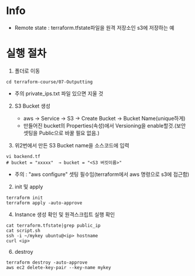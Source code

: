 # Info
* Remote state : terraform.tfstate파일을 원격 저장소인 s3에 저장하는 예


# 실행 절차
1. 폴더로 이동
```
cd terraform-course/07-Outputting
```
* 주의 private_ips.txt 파일 있으면 지울 것

2. S3 Bucket 생성
   * aws → Service → S3 → Create Bucket → Bucket Name(unique하게)
   * 만들어진 bucket의 Properties(속성)에서 Versioning을 enable할것.(보안 셋팅을 Public으로 바꿀 필요 없음.)

3. 위2번에서 만든 S3 Bucket name을 소스코드에 입력
```
vi backend.tf
# bucket = "xxxxx"  → bucket = "<S3 버킷이름>"
```
* 주의 : "aws configure" 셋팅 필수임(terraform에서 aws 명령으로 s3에 접근함)

2. init 및 apply
```
terraform init
terraform apply -auto-approve
```


4. Instance 생성 확인 및 원격스크립트 실행 확인
```
cat terraform.tfstate|grep public_ip
cat script.sh
ssh -i ~/mykey ubuntu@<ip> hostname
curl <ip>
```

6. destroy
```
terraform destroy -auto-approve
aws ec2 delete-key-pair --key-name mykey

```
